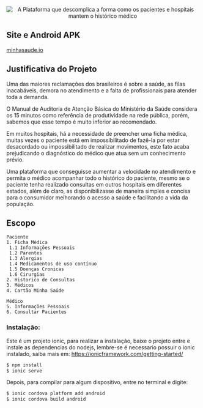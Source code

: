 
<p align="center">
  <img src="https://raw.githubusercontent.com/MinhaSaude/minhaSaude/master/client/resources/android/splash/drawable-land-ldpi-screen.png" alt="A Plataforma que descomplica a forma como os pacientes e hospitais mantem o histórico médico"/>
</p>

## Site e Android APK 

<p><a href="https://minhasaude.io" target="_blank">minhasaude.io</a></p>

## Justificativa do Projeto

Uma das maiores reclamações dos brasileiros é sobre a saúde, as filas inacabáveis, demora no atendimento e a falta de profissionais para atender toda a demanda. 

O Manual de Auditoria de Atenção Básica do Ministério da Saúde considera os 15 minutos como referência de produtividade na rede pública, porém, sabemos que esse tempo é muito inferior ao recomendado.

Em muitos hospitais, há a necessidade de preencher uma ficha médica, muitas vezes o paciente está em impossibilitado de fazê-la por estar desacordado ou impossibilitado de realizar movimentos, este fato acaba prejudicando o diagnóstico do médico que atua sem um conhecimento prévio.

Uma plataforma que conseguisse aumentar a velocidade no atendimento e permita o médico acompanhar todo o histórico do paciente, mesmo se o paciente tenha realizado consultas em outros hospitais em diferentes estados, além de claro, as disponibilizasse de maneira simples e concisa para o consumidor melhorando o acesso a saúde e facilitando a vida da população.

## Escopo
```
Paciente
1. Ficha Médica
 1.1 Informações Pessoais
 1.2 Parentes
 1.3 Alergias
 1.4 Medicamentos de uso contínuo
 1.5 Doenças Cronicas
 1.6 Cirurgias
2. Historico de Consultas
3. Médicos
4. Cartão Minha Saúde

Médico
5. Informações Pessoais
6. Consultar Pacientes
```

### Instalação:

Este é um projeto ionic, para realizar a instalação, baixe o projeto entre e instale as dependencias do nodejs, lembre-se é necessario possuir o ionic instalado, saiba mais em: https://ionicframework.com/getting-started/
```bash
$ npm install
$ ionic serve
```

Depois, para compilar para algum dispositivo, entre no terminal e digite:

```bash
$ ionic cordova platform add android
$ ionic cordova build android 
```


